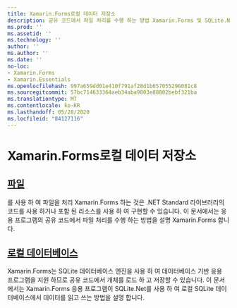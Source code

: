 ```yaml
---
title: Xamarin.Forms로컬 데이터 저장소
description: 공유 코드에서 파일 처리를 수행 하는 방법 Xamarin.Forms 및 SQLite.Net를 사용 하 여 로컬 SQLite 데이터베이스에서 데이터를 읽고 쓰는 방법을 알아봅니다.
ms.prod: ''
ms.assetid: ''
ms.technology: ''
author: ''
ms.author: ''
ms.date: ''
no-loc:
- Xamarin.Forms
- Xamarin.Essentials
ms.openlocfilehash: 997a659dd01e410f791af28d1b657055296081c8
ms.sourcegitcommit: 57bc714633364aeb34aba9803e88802bebf321ba
ms.translationtype: MT
ms.contentlocale: ko-KR
ms.lasthandoff: 05/28/2020
ms.locfileid: "84127116"
---
```

# <a name="xamarinforms-local-data-storage"></a>Xamarin.Forms로컬 데이터 저장소

## <a name="files"></a>[파일](files.md)

를 사용 하 여 파일을 처리 Xamarin.Forms 하는 것은 .NET Standard 라이브러리의 코드를 사용 하거나 포함 된 리소스를 사용 하 여 구현할 수 있습니다. 이 문서에서는 응용 프로그램의 공유 코드에서 파일 처리를 수행 하는 방법을 설명 Xamarin.Forms 합니다.

## <a name="local-databases"></a>[로컬 데이터베이스](databases.md)

Xamarin.Forms는 SQLite 데이터베이스 엔진을 사용 하 여 데이터베이스 기반 응용 프로그램을 지원 하므로 공유 코드에서 개체를 로드 하 고 저장할 수 있습니다. 이 문서에서는 Xamarin.Forms 응용 프로그램이 SQLite.Net를 사용 하 여 로컬 SQLite 데이터베이스에서 데이터를 읽고 쓰는 방법을 설명 합니다.

